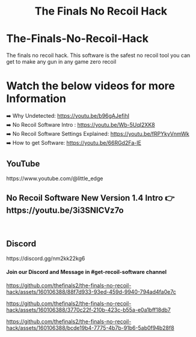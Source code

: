 

<h1 align="center">
  <br>
  The Finals No Recoil Hack
</h1>

# The-Finals-No-Recoil-Hack
The finals no recoil hack. This software is the safest no recoil tool you can get to make any gun in any game zero recoil

# Watch the below videos for more Information
➡️ Why Undetected: https://youtu.be/b96gAJefihI<br>
➡️ No Recoil Software Intro : https://youtu.be/Wb-5UqI2XK8<br>
➡️ No Recoil Software Settings Explained: https://youtu.be/fRPYkyVnmWk<br>
➡️ How to get Software: https://youtu.be/66RGd2Fa-IE<br>

<h2>YouTube</h2>
https://www.youtube.com/@little_edge
<br>
<h2>No Recoil Software New Version 1.4 Intro  👉 https://youtu.be/3i3SNICVz7o </h2>
<br>
<h2>Discord</h2>
https://discord.gg/nm2kk22kg6
<h4>Join our Discord and Message in #get-recoil-software channel</h4>


https://github.com/thefinals2/the-finals-no-recoil-hack/assets/160106388/88f7d933-93ed-459d-9940-794ad4fa0e7c

https://github.com/thefinals2/the-finals-no-recoil-hack/assets/160106388/3770c22f-210b-423c-b55a-e0a1bff18db7

https://github.com/thefinals2/the-finals-no-recoil-hack/assets/160106388/bcde19b4-7775-4b7b-91b6-5ab0f94b28f8



